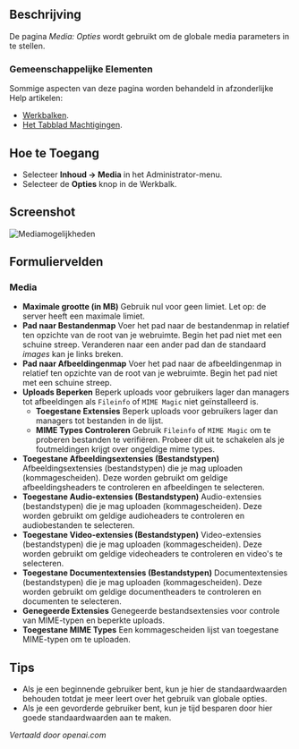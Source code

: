 <!-- Filename: Help4.x:Media:_Options  / Display title: Media: Opties -->

## Beschrijving

De pagina *Media: Opties* wordt gebruikt om de globale media parameters in te stellen.

### Gemeenschappelijke Elementen

Sommige aspecten van deze pagina worden behandeld in afzonderlijke Help artikelen:

* [Werkbalken](jdocmanual?article=help/common-elements/toolbars).
* [Het Tabblad Machtigingen](jdocmanual?article=help/common-elements/edit-permissions).

## Hoe te Toegang

- Selecteer **Inhoud → Media** in het Administrator-menu.
- Selecteer de **Opties** knop in de Werkbalk.

## Screenshot

![Mediamogelijkheden](../../../nl/images/media/media-options.png)

## Formuliervelden

### Media

- **Maximale grootte (in MB)** Gebruik nul voor geen limiet. Let op: de server heeft
  een maximale limiet.
- **Pad naar Bestandenmap** Voer het pad naar de bestandenmap in relatief
  ten opzichte van de root van je webruimte. Begin het pad niet met een schuine streep.
  Veranderen naar een ander pad dan de standaard *images* kan je links breken.
- **Pad naar Afbeeldingenmap** Voer het pad naar de afbeeldingenmap in
  relatief ten opzichte van de root van je webruimte. Begin het pad niet met een schuine streep.
- **Uploads Beperken** Beperk uploads voor gebruikers lager dan managers
  tot afbeeldingen als `Fileinfo` of `MIME Magic` niet geïnstalleerd is.
  - **Toegestane Extensies** Beperk uploads voor gebruikers lager dan managers
    tot bestanden in de lijst.
  - **MIME Types Controleren** Gebruik `Fileinfo` of `MIME Magic` om
    te proberen bestanden te verifiëren. Probeer dit uit te schakelen als je foutmeldingen krijgt over ongeldige mime types.
- **Toegestane Afbeeldingsextensies (Bestandstypen)** Afbeeldingsextensies (bestandstypen)
  die je mag uploaden (kommagescheiden). Deze worden gebruikt om geldige afbeeldingsheaders te controleren en afbeeldingen te selecteren.
- **Toegestane Audio-extensies (Bestandstypen)** Audio-extensies (bestandstypen)
  die je mag uploaden (kommagescheiden). Deze worden gebruikt om geldige audioheaders te controleren en audiobestanden te selecteren.
- **Toegestane Video-extensies (Bestandstypen)** Video-extensies (bestandstypen)
  die je mag uploaden (kommagescheiden). Deze worden gebruikt om geldige videoheaders te controleren en video's te selecteren.
- **Toegestane Documentextensies (Bestandstypen)** Documentextensies (bestandstypen)
  die je mag uploaden (kommagescheiden). Deze worden gebruikt om geldige documentheaders te controleren en documenten te selecteren.
- **Genegeerde Extensies** Genegeerde bestandsextensies voor controle van MIME-typen
  en beperkte uploads.
- **Toegestane MIME Types** Een kommagescheiden lijst van toegestane MIME-typen om te uploaden.

## Tips

- Als je een beginnende gebruiker bent, kun je hier de standaardwaarden behouden
  totdat je meer leert over het gebruik van globale opties.
- Als je een gevorderde gebruiker bent, kun je tijd besparen door hier goede
  standaardwaarden aan te maken.

*Vertaald door openai.com*

